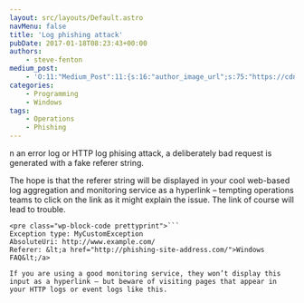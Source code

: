 ```yaml
---
layout: src/layouts/Default.astro
navMenu: false
title: 'Log phishing attack'
pubDate: 2017-01-18T08:23:43+00:00
authors:
    - steve-fenton
medium_post:
    - 'O:11:"Medium_Post":11:{s:16:"author_image_url";s:75:"https://cdn-images-1.medium.com/fit/c/400/400/1*eXkhfEuF41g5W_xnc_ydLA.jpeg";s:10:"author_url";s:38:"https://medium.com/@steve.fenton.co.uk";s:11:"byline_name";N;s:12:"byline_email";N;s:10:"cross_link";s:3:"yes";s:2:"id";s:12:"4464d14c4775";s:21:"follower_notification";s:3:"yes";s:7:"license";s:19:"all-rights-reserved";s:14:"publication_id";s:2:"-1";s:6:"status";s:5:"draft";s:3:"url";s:51:"https://medium.com/@steve.fenton.co.uk/4464d14c4775";}'
categories:
    - Programming
    - Windows
tags:
    - Operations
    - Phishing
---
```


n an error log or HTTP log phising attack, a deliberately bad request is generated with a fake referer string.

The hope is that the referer string will be displayed in your cool web-based log aggregation and monitoring service as a hyperlink – tempting operations teams to click on the link as it might explain the issue. The link of course will lead to trouble.

 ```
<pre class="wp-block-code prettyprint">```
Exception type: MyCustomException
AbsoluteUri: http://www.example.com/
Referer: &lt;a href="http://phishing-site-address.com/">Windows FAQ&lt;/a>
```
```
If you are using a good monitoring service, they won’t display this input as a hyperlink – but beware of visiting pages that appear in your HTTP logs or event logs like this.